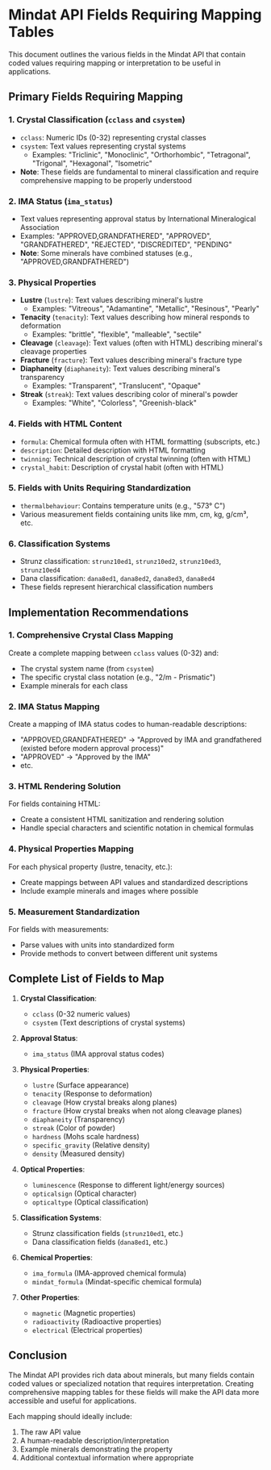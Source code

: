 # Mindat API Fields Requiring Mapping Tables

This document outlines the various fields in the Mindat API that contain coded values requiring mapping or interpretation to be useful in applications.

## Primary Fields Requiring Mapping

### 1. Crystal Classification (`cclass` and `csystem`)
- `cclass`: Numeric IDs (0-32) representing crystal classes
- `csystem`: Text values representing crystal systems
  - Examples: "Triclinic", "Monoclinic", "Orthorhombic", "Tetragonal", "Trigonal", "Hexagonal", "Isometric"
- **Note**: These fields are fundamental to mineral classification and require comprehensive mapping to be properly understood

### 2. IMA Status (`ima_status`)
- Text values representing approval status by International Mineralogical Association
- Examples: "APPROVED,GRANDFATHERED", "APPROVED", "GRANDFATHERED", "REJECTED", "DISCREDITED", "PENDING"
- **Note**: Some minerals have combined statuses (e.g., "APPROVED,GRANDFATHERED")

### 3. Physical Properties
- **Lustre** (`lustre`): Text values describing mineral's lustre
  - Examples: "Vitreous", "Adamantine", "Metallic", "Resinous", "Pearly"
- **Tenacity** (`tenacity`): Text values describing how mineral responds to deformation
  - Examples: "brittle", "flexible", "malleable", "sectile"
- **Cleavage** (`cleavage`): Text values (often with HTML) describing mineral's cleavage properties
- **Fracture** (`fracture`): Text values describing mineral's fracture type
- **Diaphaneity** (`diaphaneity`): Text values describing mineral's transparency
  - Examples: "Transparent", "Translucent", "Opaque"
- **Streak** (`streak`): Text values describing color of mineral's powder
  - Examples: "White", "Colorless", "Greenish-black"

### 4. Fields with HTML Content
- `formula`: Chemical formula often with HTML formatting (subscripts, etc.)
- `description`: Detailed description with HTML formatting
- `twinning`: Technical description of crystal twinning (often with HTML)
- `crystal_habit`: Description of crystal habit (often with HTML)

### 5. Fields with Units Requiring Standardization
- `thermalbehaviour`: Contains temperature units (e.g., "573° C")
- Various measurement fields containing units like mm, cm, kg, g/cm³, etc.

### 6. Classification Systems
- Strunz classification: `strunz10ed1`, `strunz10ed2`, `strunz10ed3`, `strunz10ed4`
- Dana classification: `dana8ed1`, `dana8ed2`, `dana8ed3`, `dana8ed4`
- These fields represent hierarchical classification numbers

## Implementation Recommendations

### 1. Comprehensive Crystal Class Mapping
Create a complete mapping between `cclass` values (0-32) and:
- The crystal system name (from `csystem`)
- The specific crystal class notation (e.g., "2/m - Prismatic")
- Example minerals for each class

### 2. IMA Status Mapping
Create a mapping of IMA status codes to human-readable descriptions:
- "APPROVED,GRANDFATHERED" → "Approved by IMA and grandfathered (existed before modern approval process)"
- "APPROVED" → "Approved by the IMA"
- etc.

### 3. HTML Rendering Solution
For fields containing HTML:
- Create a consistent HTML sanitization and rendering solution
- Handle special characters and scientific notation in chemical formulas

### 4. Physical Properties Mapping
For each physical property (lustre, tenacity, etc.):
- Create mappings between API values and standardized descriptions
- Include example minerals and images where possible

### 5. Measurement Standardization
For fields with measurements:
- Parse values with units into standardized form
- Provide methods to convert between different unit systems

## Complete List of Fields to Map

1. **Crystal Classification**:
   - `cclass` (0-32 numeric values)
   - `csystem` (Text descriptions of crystal systems)

2. **Approval Status**:
   - `ima_status` (IMA approval status codes)

3. **Physical Properties**:
   - `lustre` (Surface appearance)
   - `tenacity` (Response to deformation)
   - `cleavage` (How crystal breaks along planes)
   - `fracture` (How crystal breaks when not along cleavage planes)
   - `diaphaneity` (Transparency)
   - `streak` (Color of powder)
   - `hardness` (Mohs scale hardness)
   - `specific_gravity` (Relative density)
   - `density` (Measured density)

4. **Optical Properties**:
   - `luminescence` (Response to different light/energy sources)
   - `opticalsign` (Optical character)
   - `opticaltype` (Optical classification)

5. **Classification Systems**:
   - Strunz classification fields (`strunz10ed1`, etc.)
   - Dana classification fields (`dana8ed1`, etc.)

6. **Chemical Properties**:
   - `ima_formula` (IMA-approved chemical formula)
   - `mindat_formula` (Mindat-specific chemical formula)

7. **Other Properties**:
   - `magnetic` (Magnetic properties)
   - `radioactivity` (Radioactive properties)
   - `electrical` (Electrical properties)

## Conclusion

The Mindat API provides rich data about minerals, but many fields contain coded values or specialized notation that requires interpretation. Creating comprehensive mapping tables for these fields will make the API data more accessible and useful for applications.

Each mapping should ideally include:
1. The raw API value
2. A human-readable description/interpretation
3. Example minerals demonstrating the property
4. Additional contextual information where appropriate